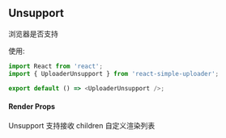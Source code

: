 ## Unsupport

浏览器是否支持

使用:

```ts
import React from 'react';
import { UploaderUnsupport } from 'react-simple-uploader';

export default () => <UploaderUnsupport />;
```

#### Render Props

Unsupport 支持接收 children 自定义渲染列表

